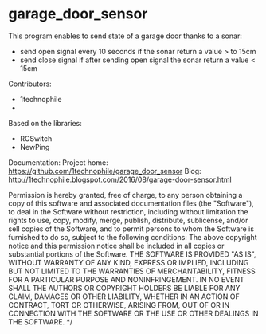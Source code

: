 # garage_door_sensor

  This program enables to send state of a garage door thanks to a sonar:
 - send open signal every 10 seconds if the sonar return a value > to 15cm
 - send close signal if after sending open signal the sonar return a value < 15cm
 
 Contributors:
  - 1technophile
  - 
  Based on the libraries:
  - RCSwitch
  - NewPing
  
  Documentation:
  Project home: https://github.com/1technophile/garage_door_sensor
  Blog: http://1technophile.blogspot.com/2016/08/garage-door-sensor.html

Permission is hereby granted, free of charge, to any person obtaining a copy of this software 
and associated documentation files (the "Software"), to deal in the Software without restriction, 
including without limitation the rights to use, copy, modify, merge, publish, distribute, sublicense, 
and/or sell copies of the Software, and to permit persons to whom the Software is furnished to do so, 
subject to the following conditions:
The above copyright notice and this permission notice shall be included in all copies or substantial portions of the Software.
THE SOFTWARE IS PROVIDED "AS IS", WITHOUT WARRANTY OF ANY KIND, EXPRESS OR IMPLIED, INCLUDING BUT NOT LIMITED 
TO THE WARRANTIES OF MERCHANTABILITY, FITNESS FOR A PARTICULAR PURPOSE AND NONINFRINGEMENT. IN NO EVENT SHALL 
THE AUTHORS OR COPYRIGHT HOLDERS BE LIABLE FOR ANY CLAIM, DAMAGES OR OTHER LIABILITY, WHETHER IN AN ACTION OF 
CONTRACT, TORT OR OTHERWISE, ARISING FROM, OUT OF OR IN CONNECTION WITH THE SOFTWARE OR THE USE OR OTHER DEALINGS IN THE SOFTWARE.
*/
